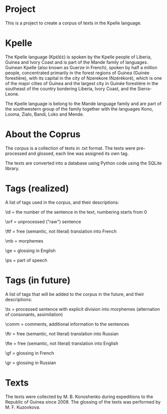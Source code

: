# Project

This is a project to create a corpus of texts in the Kpelle language.

# Kpelle 

The Kpelle language (Kpɛ̀lɛ̀ɛ̀) is spoken by the Kpelle people of Liberia, Guinea and Ivory Coast and is part of the Mande family of languages. Guinean Kpelle (also known as Guerze in French), spoken by half a million people, concentrated primarily in the forest regions of Guinea (Guinée forestière), with its capital in the city of Nzerekore (Nzérékoré), which is one of the major cities of Guinea and the largest city in Guinée forestière in the southeast of the country bordering Liberia, Ivory Coast, and the Sierra-Leone. 

The Kpelle language is belong to the Mande language family and are part of the southwestern group of the family together with the languages Kono, Looma, Zialo, Bandi, Loko and Mende.

# About the Coprus

The corpus is a collection of texts in .txt format.
The texts were pre-processed and glossed, each line was assigned its own tag.

The texts are converted into a database using Python code using the SQLite library.

# Tags (realized)

A list of tags used in the corpus, and their descriptions:

\id = the number of the sentence in the text, numbering starts from 0

\srf = unprocessed ("raw") sentence

\ftf = free (semantic, not literal) translation into French

\mb = morphemes

\ge = glossing in English

\ps = part of speech

# Tags (in future)

A list of tags that will be added to the corpus in the future, and their descriptions:

\tx = processed sentence with explicit division into morphemes (alternation of consonants, assimilation)

\comm = comments, additional information to the sentences

\ftr = free (semantic, not literal) translation into Russian

\fte = free (semantic, not literal) translation into English

\gf = glossing in French

\gr = glossing in Russian

# Texts

The texts were collected by M. B. Konoshenko during expeditions to the Republic of Guinea since 2008. The glossing of the texts was performed by M. F. Kuzovkova.

